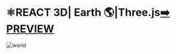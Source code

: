 
 
 
 # ⚛️REACT 3D| Earth :earth_americas:|Three.js[:arrow_right: PREVIEW](https://erik161.github.io/React-3D-EARTH-THREE.JS/)
 
 
 ![world](https://user-images.githubusercontent.com/26189854/173259825-a9452b46-47c1-4131-baab-e6149aca47b4.gif)










